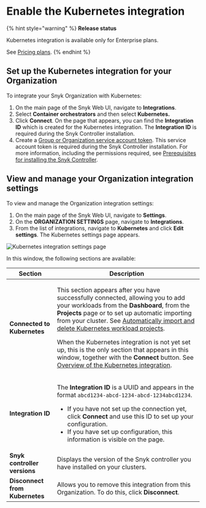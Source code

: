 # Enable the Kubernetes integration

{% hint style="warning" %}
**Release status**&#x20;

Kubernetes integration is available only for Enterprise plans.

See [Pricing plans](https://snyk.io/plans).
{% endhint %}

## Set up the Kubernetes integration for your Organization

To integrate your Snyk Organization with Kubernetes:

1. On the main page of the Snyk Web UI, navigate to **Integrations**.
2. Select **Container orchestrators** and then select **Kubernetes.**
3. Click **Connect**. On the page that appears, you can find the **Integration ID** which is created for the Kubernetes integration. The **Integration ID** is required during the Snyk Controller installation.
4. Create a [Group or Organization service account token](../../../../enterprise-setup/service-accounts/). This service account token is required during the Snyk Controller installation. For more information, including the permissions required, see [Prerequisites for installing the Snyk Controller](../install-the-snyk-controller/#prerequisites-for-installing-the-snyk-controller).

## View and manage your Organization integration settings

To view and manage the Organization integration settings:

1. On the main page of the Snyk Web UI, navigate to **Settings**.
2. On the **ORGANIZATION SETTINGS** page, navigate to **Integrations**.
3. From the list of integrations, navigate to **Kubernetes** and click **Edit** **settings**. The Kubernetes settings page appears.

![Kubernetes integration settings page](../../../../.gitbook/assets/uuid-03a03790-d87e-6260-4ffc-dc474ce014fa-en.gif)

In this window, the following sections are available:

| Section                        | Description                                                                                                                                                                                                                                                                                                                                                                                                                                                                                                                                                                    |
| ------------------------------ | ------------------------------------------------------------------------------------------------------------------------------------------------------------------------------------------------------------------------------------------------------------------------------------------------------------------------------------------------------------------------------------------------------------------------------------------------------------------------------------------------------------------------------------------------------------------------------ |
| **Connected to Kubernetes**    | <p>This section appears after you have successfully connected, allowing you to add your workloads from the <strong>Dashboard</strong>, from the <strong>Projects</strong> page or to set up automatic importing from your cluster. See <a href="broken-reference">Automatically import and delete Kubernetes workload projects</a>. </p><p></p><p>When the Kubernetes integration is not yet set up, this is the only section that appears in this window, together with the <strong>Connect</strong> button. See <a href="./">Overview of the Kubernetes integration</a>.</p> |
| **Integration ID**             | <p>The <strong>Integration ID</strong> is a UUID and appears in the format <code>abcd1234-abcd-1234-abcd-1234abcd1234</code>.</p><ul><li>If you have not set up the connection yet, click <strong>Connect</strong> and use this ID to set up your configuration.</li><li>If you have set up configuration, this information is visible on the page. </li></ul>                                                                                                                                                                                                                 |
| **Snyk controller versions**   | Displays the version of the Snyk controller you have installed on your clusters.                                                                                                                                                                                                                                                                                                                                                                                                                                                                                               |
| **Disconnect from Kubernetes** | Allows you to remove this integration from this Organization. To do this, click **Disconnect**.                                                                                                                                                                                                                                                                                                                                                                                                                                                                                |
